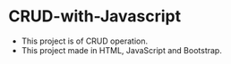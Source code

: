 # CRUD-with-Javascript
- This project is of CRUD operation.
- This project made in HTML, JavaScript and Bootstrap.

